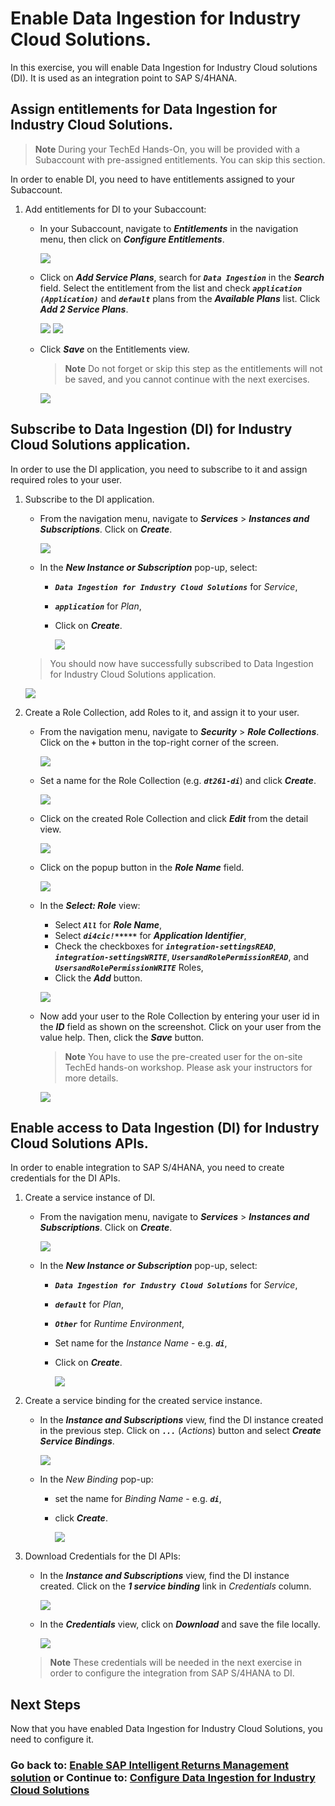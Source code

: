 # Enable Data Ingestion for Industry Cloud Solutions.

In this exercise, you will enable Data Ingestion for Industry Cloud solutions (DI). It is used as an integration point to SAP S/4HANA.

## Assign entitlements for Data Ingestion for Industry Cloud Solutions.

> **Note**
> During your TechEd Hands-On, you will be provided with a Subaccount with pre-assigned entitlements. You can skip this section.

In order to enable DI, you need to have entitlements assigned to your Subaccount.

1. Add entitlements for DI to your Subaccount:

   - In your Subaccount, navigate to  ***Entitlements*** in the navigation menu, then click on ***Configure Entitlements***.
            
      ![](images/19.png)

   - Click on ***Add Service Plans***, search for ***`Data Ingestion`*** in the ***Search*** field. Select the entitlement from the list and check ***`application (Application)`*** and ***`default`*** plans from the ***Available Plans*** list. Click ***Add 2 Service Plans***.
      
      ![](images/20.png)
      ![](images/21.png)

   - Click ***Save*** on the Entitlements view.
      > **Note**
      > Do not forget or skip this step as the entitlements will not be saved, and you cannot continue with the next exercises. 
      
      ![](images/22.png)

## Subscribe to Data Ingestion (DI) for Industry Cloud Solutions application.
In order to use the DI application, you need to subscribe to it and assign required roles to your user.

1. Subscribe to the DI application.

   - From the navigation menu, navigate to ***Services*** > ***Instances and Subscriptions***. Click on ***Create***.

      ![](images/23.png)

   - In the ***New Instance or Subscription*** pop-up, select:
     - ***`Data Ingestion for Industry Cloud Solutions`*** for *Service*,
     - ***`application`*** for *Plan*,
     - Click on ***Create***.

        ![](images/24.png)

   > You should now have successfully subscribed to Data Ingestion for Industry Cloud Solutions application.

      ![](images/25.png)

2. Create a Role Collection, add Roles to it, and assign it to your user.
   - From the navigation menu, navigate to ***Security*** > ***Role Collections***. Click on the ***`+`*** button in the top-right corner of the screen.

      ![](images/26.png)
  
   - Set a name for the Role Collection (e.g. ***`dt261-di`***) and click ***Create***.

      ![](images/27.png)
   
   - Click on the created Role Collection and click ***Edit*** from the detail view.

      ![](images/28.png)

   - Click on the popup button in the ***Role Name*** field.

      ![](images/29.png)

   - In the ***Select: Role*** view:
     - Select ***`All`*** for ***Role Name***,
     - Select ***`di4cic!*****`*** for ***Application Identifier***, 
     - Check the checkboxes for ***`integration-settingsREAD`***, ***`integration-settingsWRITE`***, ***`UsersandRolePermissionREAD`***, and ***`UsersandRolePermissionWRITE`*** Roles,
     - Click the ***Add*** button.

      ![](images/30.png)
   
   - Now add your user to the Role Collection by entering your user id in the ***ID*** field as shown on the screenshot. Click on your user from the value help. Then, click the ***Save*** button.

      > **Note**
      > You have to use the pre-created user for the on-site TechEd hands-on workshop. Please ask your instructors for more details.  

      ![](images/31.png)

## Enable access to Data Ingestion (DI) for Industry Cloud Solutions APIs.
In order to enable integration to SAP S/4HANA, you need to create credentials for the DI APIs.

1. Create a service instance of DI.

   - From the navigation menu, navigate to ***Services*** > ***Instances and Subscriptions***. Click on ***Create***.

      ![](images/32.png)

   - In the ***New Instance or Subscription*** pop-up, select:
     - ***`Data Ingestion for Industry Cloud Solutions`*** for *Service*,
     - ***`default`*** for *Plan*,
     - ***`Other`*** for *Runtime Environment*,
     - Set name for the *Instance Name* - e.g. ***`di`***,
     - Click on ***Create***.

        ![](images/33.png)

2. Create a service binding for the created service instance.

   - In the ***Instance and Subscriptions*** view, find the DI instance created in the previous step. Click on ***`...`*** (*Actions*) button and select ***Create Service Bindings***.

      ![](images/34.png)

   - In the *New Binding* pop-up:
       - set the name for *Binding Name* - e.g. ***`di`***, 
       - click ***Create***.
         
         ![](images/35.png)

3. Download Credentials for the DI APIs:
   
   - In the ***Instance and Subscriptions*** view, find the DI instance created. Click on the ***1 service binding*** link in *Credentials* column.
      
      ![](images/36.png)
   
   - In the ***Credentials*** view, click on ***Download*** and save the file locally.
      
      ![](images/37.png)
   
   > **Note**
   > These credentials will be needed in the next exercise in order to configure the integration from SAP S/4HANA to DI.
   
## Next Steps

Now that you have enabled Data Ingestion for Industry Cloud Solutions, you need to configure it.

### Go back to: [**Enable SAP Intelligent Returns Management solution**](../ex0/README.md) or Continue to: [**Configure Data Ingestion for Industry Cloud Solutions**](../ex2/README.md)
